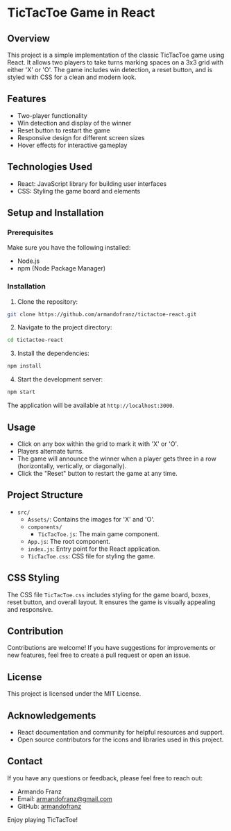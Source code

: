 # TicTacToe Game in React

## Overview

This project is a simple implementation of the classic TicTacToe game using React. It allows two players to take turns marking spaces on a 3x3 grid with either 'X' or 'O'. The game includes win detection, a reset button, and is styled with CSS for a clean and modern look.

## Features

- Two-player functionality
- Win detection and display of the winner
- Reset button to restart the game
- Responsive design for different screen sizes
- Hover effects for interactive gameplay

## Technologies Used

- React: JavaScript library for building user interfaces
- CSS: Styling the game board and elements

## Setup and Installation

### Prerequisites

Make sure you have the following installed:

- Node.js
- npm (Node Package Manager)

### Installation

1. Clone the repository:

```bash
git clone https://github.com/armandofranz/tictactoe-react.git
```

2. Navigate to the project directory:

```bash
cd tictactoe-react
```

3. Install the dependencies:

```bash
npm install
```

4. Start the development server:

```bash
npm start
```

The application will be available at `http://localhost:3000`.

## Usage

- Click on any box within the grid to mark it with 'X' or 'O'.
- Players alternate turns.
- The game will announce the winner when a player gets three in a row (horizontally, vertically, or diagonally).
- Click the "Reset" button to restart the game at any time.

## Project Structure

- `src/`
  - `Assets/`: Contains the images for 'X' and 'O'.
  - `components/`
    - `TicTacToe.js`: The main game component.
  - `App.js`: The root component.
  - `index.js`: Entry point for the React application.
  - `TicTacToe.css`: CSS file for styling the game.

## CSS Styling

The CSS file `TicTacToe.css` includes styling for the game board, boxes, reset button, and overall layout. It ensures the game is visually appealing and responsive.

## Contribution

Contributions are welcome! If you have suggestions for improvements or new features, feel free to create a pull request or open an issue.

## License

This project is licensed under the MIT License.

## Acknowledgements

- React documentation and community for helpful resources and support.
- Open source contributors for the icons and libraries used in this project.

## Contact

If you have any questions or feedback, please feel free to reach out:

- Armando Franz
- Email: armandofranz@gmail.com
- GitHub: [armandofranz](https://github.com/armandofranz)

Enjoy playing TicTacToe!